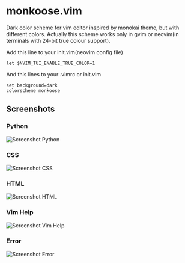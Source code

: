 # monkoose.vim

Dark color scheme for vim editor inspired by monokai theme, but with different colors.
Actually this scheme works only in gvim or neovim(in terminals with 24-bit true colour support).

Add this line to your init.vim(neovim config file)
```
let $NVIM_TUI_ENABLE_TRUE_COLOR=1
```

And this lines to your .vimrc or init.vim
```
set background=dark
colorscheme monkoose
```

Screenshots
-----------

### Python

![Screenshot Python](http://i.imgur.com/wz7R4Md.png)

### CSS

![Screenshot CSS](http://i.imgur.com/vYteOS0.png)

### HTML

![Screenshot HTML](http://i.imgur.com/8YbOXyr.png)

### Vim Help

![Screenshot Vim Help](http://i.imgur.com/jABUhW0.png)

### Error

![Screenshot Error](http://i.imgur.com/kGKXXtZ.png)
